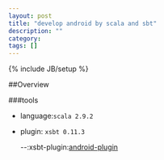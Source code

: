 ```yaml
---
layout: post
title: "develop android by scala and sbt"
description: ""
category: 
tags: []
---
```

{% include JB/setup %}

##Overview

###tools

* language:`scala 2.9.2`  
* plugin: `xsbt 0.11.3`   

    --:xsbt-plugin:[android-plugin](https://github.com/jberkel/android-plugin)

